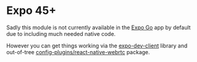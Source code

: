 # Expo 45+

Sadly this module is not currently available in the [Expo Go](https://expo.dev/client) app by default due to including much needed native code.  
  
However you can get things working via the [expo-dev-client](https://docs.expo.dev/development/getting-started/) library and out-of-tree [config-plugins/react-native-webrtc](https://github.com/expo/config-plugins/tree/main/packages/react-native-webrtc) package.
